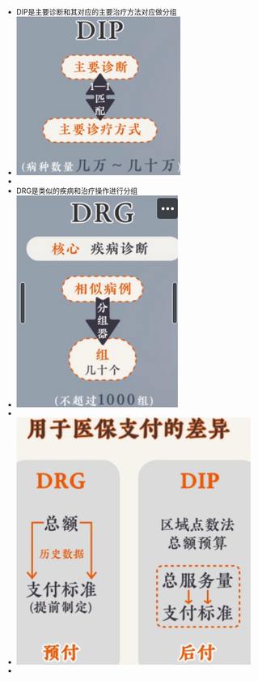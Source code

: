 - DIP是主要诊断和其对应的主要治疗方法对应做分组
- ![image.png](../assets/image_1640943247765_0.png)
-
- DRG是类似的疾病和治疗操作进行分组
- ![image.png](../assets/image_1640943291542_0.png)
-
- ![image.png](../assets/image_1640943313398_0.png)
-